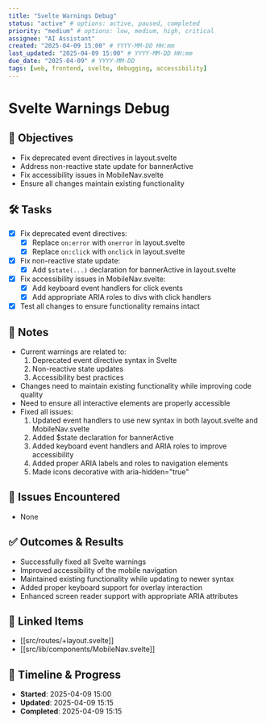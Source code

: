 ```yaml
---
title: "Svelte Warnings Debug"
status: "active" # options: active, paused, completed
priority: "medium" # options: low, medium, high, critical
assignee: "AI Assistant"
created: "2025-04-09 15:00" # YYYY-MM-DD HH:mm
last_updated: "2025-04-09 15:00" # YYYY-MM-DD HH:mm
due_date: "2025-04-09" # YYYY-MM-DD
tags: [web, frontend, svelte, debugging, accessibility]
---
```


# Svelte Warnings Debug

## 🚩 Objectives
- Fix deprecated event directives in layout.svelte
- Address non-reactive state update for bannerActive
- Fix accessibility issues in MobileNav.svelte
- Ensure all changes maintain existing functionality

## 🛠 Tasks
- [x] Fix deprecated event directives:
  - [x] Replace `on:error` with `onerror` in layout.svelte
  - [x] Replace `on:click` with `onclick` in layout.svelte
- [x] Fix non-reactive state update:
  - [x] Add `$state(...)` declaration for bannerActive in layout.svelte
- [x] Fix accessibility issues in MobileNav.svelte:
  - [x] Add keyboard event handlers for click events
  - [x] Add appropriate ARIA roles to divs with click handlers
- [x] Test all changes to ensure functionality remains intact

## 📝 Notes
- Current warnings are related to:
  1. Deprecated event directive syntax in Svelte
  2. Non-reactive state updates
  3. Accessibility best practices
- Changes need to maintain existing functionality while improving code quality
- Need to ensure all interactive elements are properly accessible
- Fixed all issues:
  1. Updated event handlers to use new syntax in both layout.svelte and MobileNav.svelte
  2. Added $state declaration for bannerActive
  3. Added keyboard event handlers and ARIA roles to improve accessibility
  4. Added proper ARIA labels and roles to navigation elements
  5. Made icons decorative with aria-hidden="true"

## 🐞 Issues Encountered
- None

## ✅ Outcomes & Results
- Successfully fixed all Svelte warnings
- Improved accessibility of the mobile navigation
- Maintained existing functionality while updating to newer syntax
- Added proper keyboard support for overlay interaction
- Enhanced screen reader support with appropriate ARIA attributes

## 📌 Linked Items
- [[src/routes/+layout.svelte]]
- [[src/lib/components/MobileNav.svelte]]

## 📅 Timeline & Progress
- **Started**: 2025-04-09 15:00
- **Updated**: 2025-04-09 15:15
- **Completed**: 2025-04-09 15:15